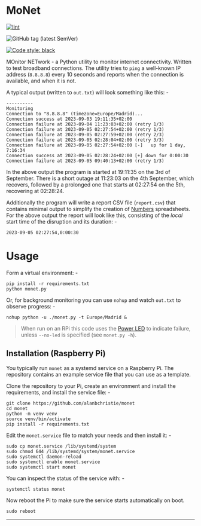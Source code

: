 # MoNet

[![lint](https://github.com/alanbchristie/monet/actions/workflows/lint.yaml/badge.svg)](https://github.com/alanbchristie/monet/actions/workflows/lint.yaml)

![GitHub tag (latest SemVer)](https://img.shields.io/github/v/tag/alanbchristie/monet)

[![Code style: black](https://img.shields.io/badge/code%20style-black-000000.svg)](https://github.com/psf/black)

MOnitor NETwork - a Python utility to monitor internet connectivity.
Written to test broadband connections. The utility tries to `ping` a well-known
IP address (`8.8.8.8`) every 10 seconds and reports when the connection is available,
and when it is not.

A typical output (written to `out.txt`) will look something like this: -

    ----------
    Monitoring
    Connection to "8.8.8.8" (timezone=Europe/Madrid)...
    Connection success at 2023-09-03 19:11:35+02:00
    Connection failure at 2023-09-04 11:23:03+02:00 (retry 1/3)
    Connection failure at 2023-09-05 02:27:54+02:00 (retry 1/3)
    Connection failure at 2023-09-05 02:27:59+02:00 (retry 2/3)
    Connection failure at 2023-09-05 02:28:04+02:00 (retry 3/3)
    Connection failure at 2023-09-05 02:27:54+02:00 [-]   up for 1 day, 7:16:34
    Connection success at 2023-09-05 02:28:24+02:00 [+] down for 0:00:30
    Connection failure at 2023-09-05 09:40:13+02:00 (retry 1/3)

In the above output the program is started at 19:11:35 on the 3rd of September.
There is a short outage at 11:23:03 on the 4th September, which recovers,
followed by a prolonged one that starts at 02:27:54 on the 5th, recovering at 02:28:24.

Additionally the program will write a report CSV file (`report.csv`) that contains
minimal output to simplify the creation of [Numbers] spreadsheets. For the above
output the report will look like this, consisting of the _local_ start time
of the disruption and its duration: -

    2023-09-05 02:27:54,0:00:30

# Usage
Form a virtual environment: -

    pip install -r requirements.txt
    python monet.py

Or, for background monitoring you can use `nohup` and watch `out.txt`
to observe progress: -

    nohup python -u ./monet.py -t Europe/Madrid &

>   When run on an RPi this code uses the [Power LED] to indicate failure,
    unless `--no-led` is specified (see `monet.py -h`).

## Installation (Raspberry Pi)
You typically run `monet` as a systemd service on a Raspberry Pi.
The repository contains an example service file that you can use as a template.

Clone the repository to your Pi, create an environment and install the
requirements, and install the service file: -

    git clone https://github.com/alanbchristie/monet
    cd monet
    python -m venv venv
    source venv/bin/activate
    pip install -r requirements.txt

Edit the `monet.service` file to match your needs and then install it: -

    sudo cp monet.service /lib/systemd/system
    sudo chmod 644 /lib/systemd/system/monet.service
    sudo systemctl daemon-reload
    sudo systemctl enable monet.service
    sudo systemctl start monet

You can inspect the status of the service with: -

    systemctl status monet

Now reboot the Pi to make sure the service starts automatically on boot.

    sudo reboot

---

[numbers]: https://www.apple.com/uk/numbers
[power led]: https://www.jeffgeerling.com/blogs/jeff-geerling/controlling-pwr-act-leds-raspberry-pi
